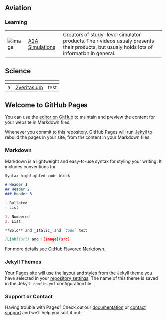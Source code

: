## Aviation

### Learning
| | | |
|---|---|---|
|![image](http://example.com/UCnK85B5INN2pRnAbdZ4tYaQ)|[A2A Simulations](https://www.youtube.com/user/ShockwaveProd/videos)|Creators of study-level simulator products. Their videos usualy presents their products, but usualy holds lots of information in general.|

## Science

[]()|[]()|[]()
---|---|---
a|[2veritasium](https://www.youtube.com/channel/UC2LZO6swZ9SLUEOks3WnsfA)|test

## Welcome to GitHub Pages

You can use the [editor on GitHub](https://github.com/jakub-klapka/curated-list-of-youtube-authors/edit/master/index.md) to maintain and preview the content for your website in Markdown files.

Whenever you commit to this repository, GitHub Pages will run [Jekyll](https://jekyllrb.com/) to rebuild the pages in your site, from the content in your Markdown files.

### Markdown

Markdown is a lightweight and easy-to-use syntax for styling your writing. It includes conventions for

```markdown
Syntax highlighted code block

# Header 1
## Header 2
### Header 3

- Bulleted
- List

1. Numbered
2. List

**Bold** and _Italic_ and `Code` text

[Link](url) and ![Image](src)
```

For more details see [GitHub Flavored Markdown](https://guides.github.com/features/mastering-markdown/).

### Jekyll Themes

Your Pages site will use the layout and styles from the Jekyll theme you have selected in your [repository settings](https://github.com/jakub-klapka/curated-list-of-youtube-authors/settings). The name of this theme is saved in the Jekyll `_config.yml` configuration file.

### Support or Contact

Having trouble with Pages? Check out our [documentation](https://help.github.com/categories/github-pages-basics/) or [contact support](https://github.com/contact) and we’ll help you sort it out.
